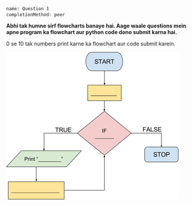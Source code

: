 ```ngMeta
name: Question 1
completionMethod: peer
```

**Abhi tak humne sirf flowcharts banaye hai. Aage waale questions mein apne program ka flowchart aur python code dono submit karna hai.**

0 se 10 tak numbers print karne ka flowchart aur code submit karein.	

![empty flowchart](assets/question_images/12.1-image1.png)